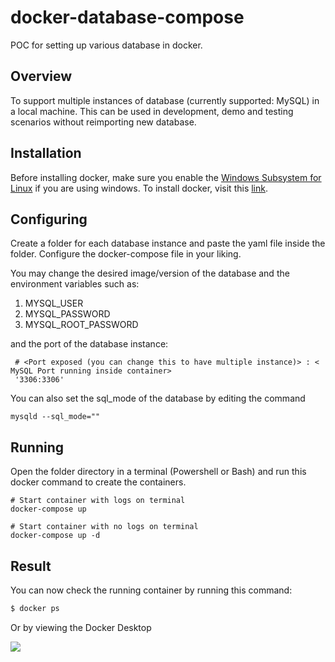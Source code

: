 # docker-database-compose
POC for setting up various database in docker.

## Overview
To support multiple instances of database (currently supported: MySQL) in a local machine.
This can be used in development, demo and testing scenarios without reimporting new database.

## Installation
Before installing docker, make sure you enable the [Windows Subsystem for Linux](https://pureinfotech.com/install-windows-subsystem-linux-2-windows-10/) if you are using windows.
To install docker, visit this [link](https://www.docker.com/products/docker-desktop/).


## Configuring
Create a folder for each database instance and paste the yaml file inside the folder.
Configure the docker-compose file in your liking.

You may change the desired image/version of the database and the environment variables such as:

1. MYSQL_USER
2. MYSQL_PASSWORD
3. MYSQL_ROOT_PASSWORD

and the port of the database instance:

```
 # <Port exposed (you can change this to have multiple instance)> : < MySQL Port running inside container>
 '3306:3306'
```

You can also set the sql_mode of the database by editing the command

```
mysqld --sql_mode=""
```

## Running
Open the folder directory in a terminal (Powershell or Bash) and run this docker command to create the containers.
```
# Start container with logs on terminal
docker-compose up

# Start container with no logs on terminal
docker-compose up -d
```

## Result
You can now check the running container by running this command:

```bash
$ docker ps
```

Or by viewing the Docker Desktop

![](img/docker.png)
